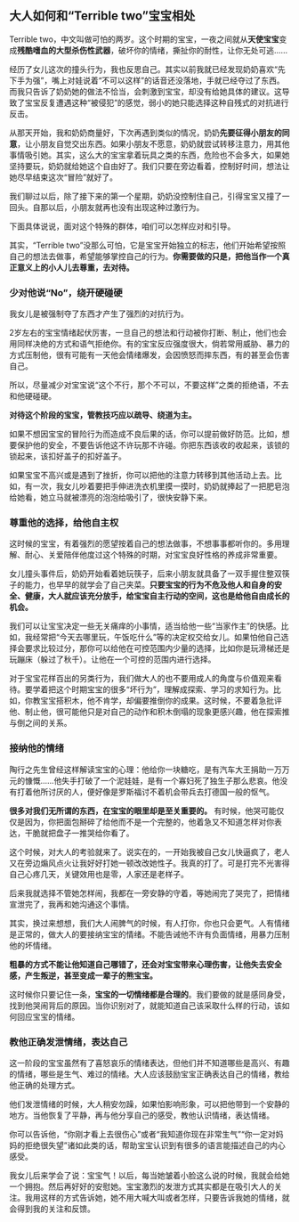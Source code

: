 ## 大人如何和“Terrible two”宝宝相处
Terrible two，中文叫做可怕的两岁。这个时期的宝宝，一夜之间就从**天使宝宝**变成**残酷嗜血的大型杀伤性武器**，破坏你的情绪，撕扯你的耐性，让你无处可逃……

经历了女儿这次的撞头行为，我也反思自己。其实以前我就已经发现奶奶喜欢“先下手为强”，嘴上对娃说着“不可以这样”的话音还没落地，手就已经夺过了东西。而我只告诉了奶奶她的做法不恰当，会刺激到宝宝，却没有给她具体的建议。这导致了宝宝反复遭遇这种“被侵犯”的感觉，弱小的她只能选择这种自残式的对抗进行反击。

从那天开始，我和奶奶商量好，下次再遇到类似的情况，奶奶**先要征得小朋友的同意**，让小朋友自觉交出东西。如果小朋友不愿意，奶奶就尝试转移注意力，用其他事情吸引她。其实，这么大的宝宝拿着玩具之类的东西，危险也不会多大，如果她坚持要玩，奶奶就给她这个自由好了。我们只要在旁边看着，控制好时间，想法让她尽早结束这次“冒险”就好了。

我们聊过以后，除了接下来的第一个星期，奶奶没控制住自己，引得宝宝又撞了一回头。自那以后，小朋友就再也没有出现这种过激行为。

下面具体说说，面对这个特殊的群体，咱们可以怎样应对和引导。

其实，“Terrible two”没那么可怕，它是宝宝开始独立的标志，他们开始希望按照自己的想法去做事，希望能够掌控自己的行为。**你需要做的只是，把他当作一个真正意义上的小人儿去尊重，去对待。**

### 少对他说“No”，绕开硬碰硬
我女儿是被强制夺了东西才产生了强烈的对抗行为。

2岁左右的宝宝情绪起伏厉害，一旦自己的想法和行动被你打断、制止，他们也会用同样决绝的方式和语气拒绝你。有的宝宝反应强度很大，倘若常用威胁、暴力的方式压制他，很有可能有一天他会情绪爆发，会因愤怒而摔东西，有的甚至会伤害自己。

所以，尽量减少对宝宝说“这个不行，那个不可以，不要这样”之类的拒绝语，不去和他硬碰硬。

**对待这个阶段的宝宝，管教技巧应以疏导、绕道为主。**

如果不想因宝宝的冒险行为而造成不良后果的话，你可以提前做好防范。比如，想要保护他的安全，不要告诉他这不许玩那不许碰。你把东西该收的收起来，该锁的锁起来，该扣好盖子的扣好盖子。

如果宝宝不高兴或是遇到了挫折，你可以把他的注意力转移到其他活动上去。比如，有一次，我女儿吵着要把手伸进洗衣机里摸一摸时，奶奶就捧起了一把肥皂泡给她看，她立马就被漂亮的泡泡给吸引了，很快安静下来。

### 尊重他的选择，给他自主权
这时候的宝宝，有着强烈的愿望按着自己的想法做事，不想事事都听你的。多用理解、耐心、关爱陪伴他度过这个特殊的时期，对宝宝良好性格的养成非常重要。

女儿撞头事件后，奶奶开始看着她玩筷子，后来小朋友就具备了一双手握住整双筷子的能力，也早早的就学会了自己夹菜。**只要宝宝的行为不危及他人和自身的安全、健康，大人就应该充分放手，给宝宝自主行动的空间，这也是给他自由成长的机会。**

我们可以让宝宝决定一些无关痛痒的小事情，适当给他一些“当家作主”的快感。比如，我经常把“今天去哪里玩，午饭吃什么”等的决定权交给女儿。如果怕他自己选择会要求比较过分，那你可以给他在可控范围内少量的选择，比如你是玩滑梯还是玩蹦床（躲过了秋千）。让他在一个可控的范围内进行选择。

对于宝宝花样百出的另类行为，我们做大人的也不要用成人的角度与价值观来看待。要学着把这个时期宝宝的很多“坏行为”，理解成探索、学习的求知行为。比如，你教宝宝搭积木，他不肯学，却偏要推倒你的成果。这时候，不要着急批评他、制止他，很可能他只是对自己的动作和积木倒塌的现象更感兴趣，他在探索推与倒之间的关系。

### 接纳他的情绪
陶行之先生曾经这样解读宝宝的心理：他给你一块糖吃，是有汽车大王捐助一万万元的慷慨……他失手打破了一个泥娃娃，是有一个寡妇死了独生子那么悲哀。他没有打着他所讨厌的人，便好像是罗斯福讨不着机会带兵去打德国一般的怄气。

**很多对我们无所谓的东西，在宝宝的眼里却是至关重要的。** 有时候，他哭可能仅仅是因为，你把面包掰碎了给他而不是一个完整的，他着急又不知道怎样对你表达，干脆就把盘子一推哭给你看了。

这个时候，对大人的考验就来了。说实在的，一开始我被自己女儿快逼疯了，老人又在旁边煽风点火让我好好打她一顿改改她性子。我真的打了。可是打完不光害得自己心疼几天，关键效用也是零，人家还是老样子。

后来我就选择不管她怎样闹，我都在一旁安静的守着，等她闹完了哭完了，把情绪宣泄完了，我再和她沟通这个事情。

其实，换过来想想，我们大人闹脾气的时候，有人打你，你也只会更气。人有情绪是正常的，做大人的要接纳宝宝的情绪。不能告诫他不许有负面情绪，用暴力压制他的坏情绪。

**粗暴的方式不能让他知道自己哪错了，还会对宝宝带来心理伤害，让他失去安全感，产生叛逆，甚至变成一辈子的熊宝宝。**

这时候你只要记住一条，**宝宝的一切情绪都是合理的**。我们要做的就是感同身受，找到他哭闹背后的原因。当你识别对了，就能知道自己该采取什么样的行动，该如何回应宝宝的情绪。  

### 教他正确发泄情绪，表达自己
这一阶段的宝宝虽然有了喜怒哀乐的情绪表达，但他们并不知道哪些是高兴、有趣的情绪，哪些是生气、难过的情绪。大人应该鼓励宝宝正确表达自己的情绪，教给他正确的处理方式。

他们发泄情绪的时候，大人稍安勿躁，如果怕影响形象，可以把他带到一个安静的地方。当他恢复了平静，再与他分享自己的感受，教他认识情绪，表达情绪。

你可以告诉他，“你刚才看上去很伤心”或者“我知道你现在非常生气”“你一定对妈妈的拒绝很失望”诸如此类的话，帮助宝宝认识到有很多的语言能描述自己的内心感受。

我女儿后来学会了说：宝宝气！以后，每当她皱着小脸这么说的时候，我就会给她一个拥抱。然后再好好的安慰她。宝宝激烈的发泄方式其实都是在吸引大人的关注。我用这样的方式告诉她，她不用大喊大叫或者怎样，只要告诉我她的情绪，就会得到我的关注和反馈。